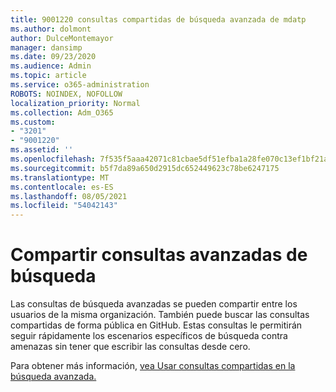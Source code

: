 ```yaml
---
title: 9001220 consultas compartidas de búsqueda avanzada de mdatp
ms.author: dolmont
author: DulceMontemayor
manager: dansimp
ms.date: 09/23/2020
ms.audience: Admin
ms.topic: article
ms.service: o365-administration
ROBOTS: NOINDEX, NOFOLLOW
localization_priority: Normal
ms.collection: Adm_O365
ms.custom:
- "3201"
- "9001220"
ms.assetid: ''
ms.openlocfilehash: 7f535f5aaa42071c81cbae5df51efba1a28fe070c13ef1bf21a78b23c10f6bbb
ms.sourcegitcommit: b5f7da89a650d2915dc652449623c78be6247175
ms.translationtype: MT
ms.contentlocale: es-ES
ms.lasthandoff: 08/05/2021
ms.locfileid: "54042143"
---
```

# <a name="sharing-advanced-hunting-queries"></a>Compartir consultas avanzadas de búsqueda

Las consultas de búsqueda avanzadas se pueden compartir entre los usuarios de la misma organización. También puede buscar las consultas compartidas de forma pública en GitHub. Estas consultas le permitirán seguir rápidamente los escenarios específicos de búsqueda contra amenazas sin tener que escribir las consultas desde cero.
  
Para obtener más información, [vea Usar consultas compartidas en la búsqueda avanzada.](https://docs.microsoft.com/windows/security/threat-protection/microsoft-defender-atp/advanced-hunting-shared-queries)